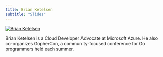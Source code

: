 ```yaml
---
title: Brian Ketelsen
subtitle: "Slides"
---
```

[![Brian Ketelsen](/images/2017/09/briangopher.png)](https://www.brianketelsen.com)

Brian Ketelsen is a Cloud Developer Advocate at Microsoft Azure.  He also co-organizes GopherCon, a community-focused conference for Go programmers held each summer.  
